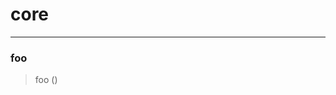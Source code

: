 # core


<!-- WARNING: THIS FILE WAS AUTOGENERATED! DO NOT EDIT! -->

------------------------------------------------------------------------

### foo

>  foo ()
